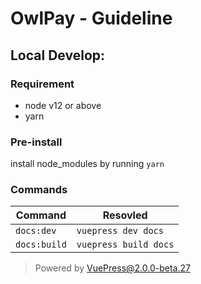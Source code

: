 # OwlPay - Guideline

## Local Develop:

### Requirement
 - node v12 or above
 - yarn

### Pre-install
install node_modules by running `yarn`

### Commands
Command      | Resovled
-------------|----------------------
`docs:dev`   | `vuepress dev docs`
`docs:build` | `vuepress build docs`

> Powered by VuePress@2.0.0-beta.27